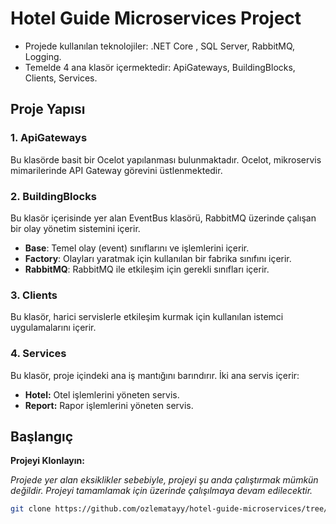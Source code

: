 # Hotel Guide Microservices Project

- Projede kullanılan teknolojiler: .NET Core , SQL Server, RabbitMQ, Logging. 
- Temelde 4 ana klasör içermektedir: ApiGateways, BuildingBlocks, Clients, Services.

## Proje Yapısı

### 1. ApiGateways

Bu klasörde basit bir Ocelot yapılanması bulunmaktadır. Ocelot, mikroservis mimarilerinde API Gateway görevini üstlenmektedir. 

### 2. BuildingBlocks

Bu klasör içerisinde yer alan EventBus klasörü, RabbitMQ üzerinde çalışan bir olay yönetim sistemini içerir.

* **Base**: Temel olay (event) sınıflarını ve işlemlerini içerir.
* **Factory**: Olayları yaratmak için kullanılan bir fabrika sınıfını içerir.
* **RabbitMQ**: RabbitMQ ile etkileşim için gerekli sınıfları içerir.


### 3. Clients

Bu klasör, harici servislerle etkileşim kurmak için kullanılan istemci uygulamalarını içerir.

### 4. Services

Bu klasör, proje içindeki ana iş mantığını barındırır. İki ana servis içerir:

- **Hotel:** Otel işlemlerini yöneten servis.
- **Report:** Rapor işlemlerini yöneten servis.

## Başlangıç

**Projeyi Klonlayın:**  

*Projede yer alan eksiklikler sebebiyle, projeyi şu anda çalıştırmak mümkün değildir. Projeyi tamamlamak için üzerinde çalışılmaya devam edilecektir.*

   ```bash
   git clone https://github.com/ozlematayy/hotel-guide-microservices/tree/ozlem
